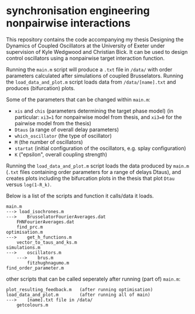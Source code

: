 # synchronisation engineering nonpairwise interactions
This repository contains the code accompanying my thesis Designing the Dynamics of Coupled Oscillators at the University of Exeter under supervision of Kyle Wedgwood and Christian Bick.
It can be used to design control oscillators using a nonpairwise target interaction function.

Running the ```main.m``` script will produce a ```.txt``` file in ```/data/``` with order parameters calculated after simulations of coupled Brusselators.
Running the ```load_data_and_plot.m``` script loads data from ```/data/[name].txt``` and produces (bifurcation) plots.

Some of the parameters that can be changed within ```main.m```:
- ```xis``` and ```chis``` (parameters determining the target phase model)
     (in particular: ```xi3=1``` for nonpairwise model from thesis, and ```xi3=0``` for the pairwise model from the thesis)
- ```Dtaus``` (a range of overall delay parameters)
- ```which_oscillator``` (the type of oscillator)
- ```M``` (the number of oscillators)
- ```startat``` (initial configuration of the oscillators, e.g. splay configuration)
- ```K``` ("epsilon", overall coupling strength)

Running the ```load_data_and_plot.m``` script loads the data produced by ```main.m``` (```.txt``` files containing order 
parameters for a range of delays Dtaus), and creates plots including the bifurcation plots in the thesis that
plot ```Dtau``` versus ```log(1-R_k)```.


Below is a list of the scripts and function it calls/data it loads.

	main.m
	---> load_isochrones.m
	---> 	BrusselatorFourierAverages.dat
		FHNFourierAverages.dat
		find_prc.m	
	optimisation.m
	---> 	get_h_functions.m
		vector_to_taus_and_ks.m
	simulations.m
	---> 	oscillators.m
		--->  	brus.m
			fitzhughnagumo.m
	find_order_parameter.m
	
other scripts that can be called seperately after running (part of) ```main.m```:

	plot_resulting_feedback.m  	(after running optimisation)
	load_data_and_plot.m		(after running all of main)
	---> 	[name].txt file in /data/
		getcolours.m
